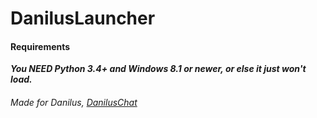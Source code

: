 # DanilusLauncher

#### Requirements

__*You NEED Python 3.4+ and Windows 8.1 or newer, or else it just won't load.*__

###### Made for Danilus, [DanilusChat](https://github.com/Danilus-s/DanilusChat)
